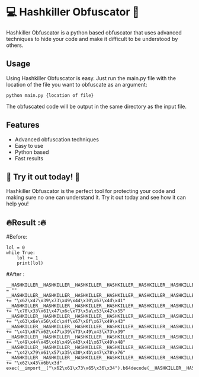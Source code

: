 # 💻 Hashkiller Obfuscator 🔏
Hashkiller Obfuscator is a python based obfuscator that uses advanced techniques to hide your code and make it difficult to be understood by others. 

## Usage
Using Hashkiller Obfuscator is easy. Just run the main.py file with the location of the file you want to obfuscate as an argument:

```python main.py {location of file}```


The obfuscated code will be output in the same directory as the input file.

## Features
- Advanced obfuscation techniques
- Easy to use
- Python based
- Fast results

## 🤩 Try it out today! 🤩
Hashkiller Obfuscator is the perfect tool for protecting your code and making sure no one can understand it. Try it out today and see how it can help you!

## 🔥Result :🔥

#Before:

```
lol = 0
while True:
    lol += 1
    print(lol)
```

#After : 

```
__HASHKILLER__HASHKILLER__HASHKILLER__HASHKILLER__HASHKILLER__HASHKILLER__HASHKILLER__HASHKILLER__HASHKILLER__HASHKILLER__HASHKILLER__HASHKILLER__HASHKILLER__HASHKILLER__HASHKILLER__HASHKILLER__HASHKILLER__HASHKILLER__HASHKILLER__HASHKILLER__HASHKILLER__HASHKILLER__HASHKILLER__HASHKILLER__HASHKILLER__HASHKILLER__HASHKILLER__HASHKILLER__HASHKILLER__HASHKILLER__HASHKILLER__HASHKILLER__HASHKILLER__HASHKILLER__HASHKILLER__HASHKILLER__HASHKILLER__HASHKILLER__HASHKILLER__HASHKILLER__HASHKILLER__HASHKILLER__HASHKILLER__HASHKILLER__HASHKILLER__HASHKILLER__HASHKILLER__HASHKILLER__HASHKILLER__HASHKILLER__HASHKILLER__HASHKILLER__HASHKILLER__HASHKILLER__HASHKILLER__HASHKILLER__HASHKILLER__HASHKILLER__HASHKILLER__HASHKILLER__HASHKILLER__HASHKILLER__HASHKILLER__HASHKILLER__HASHKILLER__HASHKILLER__HASHKILLER__HASHKILLER__HASHKILLER__HASHKILLER__HASHKILLER__HASHKILLER__HASHKILLER__HASHKILLER__HASHKILLER__HASHKILLER__HASHKILLER__HASHKILLER__HASHKILLER__HASHKILLER__HASHKILLER__HASHKILLER__HASHKILLER__HASHKILLER__HASHKILLER__HASHKILLER__HASHKILLER__HASHKILLER__HASHKILLER__HASHKILLER__HASHKILLER__HASHKILLER__HASHKILLER__HASHKILLER__HASHKILLER__HASHKILLER__HASHKILLER__HASHKILLER__HASHKILLER__HASHKILLER = ""
__HASHKILLER__HASHKILLER__HASHKILLER__HASHKILLER__HASHKILLER__HASHKILLER__HASHKILLER__HASHKILLER__HASHKILLER__HASHKILLER__HASHKILLER__HASHKILLER__HASHKILLER__HASHKILLER__HASHKILLER__HASHKILLER__HASHKILLER__HASHKILLER__HASHKILLER__HASHKILLER__HASHKILLER__HASHKILLER__HASHKILLER__HASHKILLER__HASHKILLER__HASHKILLER__HASHKILLER__HASHKILLER__HASHKILLER__HASHKILLER__HASHKILLER__HASHKILLER__HASHKILLER__HASHKILLER__HASHKILLER__HASHKILLER__HASHKILLER__HASHKILLER__HASHKILLER__HASHKILLER__HASHKILLER__HASHKILLER__HASHKILLER__HASHKILLER__HASHKILLER__HASHKILLER__HASHKILLER__HASHKILLER__HASHKILLER__HASHKILLER__HASHKILLER__HASHKILLER__HASHKILLER__HASHKILLER__HASHKILLER__HASHKILLER__HASHKILLER__HASHKILLER__HASHKILLER__HASHKILLER__HASHKILLER__HASHKILLER__HASHKILLER__HASHKILLER__HASHKILLER__HASHKILLER__HASHKILLER__HASHKILLER__HASHKILLER__HASHKILLER__HASHKILLER__HASHKILLER__HASHKILLER__HASHKILLER__HASHKILLER__HASHKILLER__HASHKILLER__HASHKILLER__HASHKILLER__HASHKILLER__HASHKILLER__HASHKILLER__HASHKILLER__HASHKILLER__HASHKILLER__HASHKILLER__HASHKILLER__HASHKILLER__HASHKILLER__HASHKILLER__HASHKILLER__HASHKILLER__HASHKILLER__HASHKILLER__HASHKILLER__HASHKILLER__HASHKILLER__HASHKILLER__HASHKILLER__HASHKILLER += "\x62\x47\x39\x73\x49\x44\x30\x67\x4d\x41"
__HASHKILLER__HASHKILLER__HASHKILLER__HASHKILLER__HASHKILLER__HASHKILLER__HASHKILLER__HASHKILLER__HASHKILLER__HASHKILLER__HASHKILLER__HASHKILLER__HASHKILLER__HASHKILLER__HASHKILLER__HASHKILLER__HASHKILLER__HASHKILLER__HASHKILLER__HASHKILLER__HASHKILLER__HASHKILLER__HASHKILLER__HASHKILLER__HASHKILLER__HASHKILLER__HASHKILLER__HASHKILLER__HASHKILLER__HASHKILLER__HASHKILLER__HASHKILLER__HASHKILLER__HASHKILLER__HASHKILLER__HASHKILLER__HASHKILLER__HASHKILLER__HASHKILLER__HASHKILLER__HASHKILLER__HASHKILLER__HASHKILLER__HASHKILLER__HASHKILLER__HASHKILLER__HASHKILLER__HASHKILLER__HASHKILLER__HASHKILLER__HASHKILLER__HASHKILLER__HASHKILLER__HASHKILLER__HASHKILLER__HASHKILLER__HASHKILLER__HASHKILLER__HASHKILLER__HASHKILLER__HASHKILLER__HASHKILLER__HASHKILLER__HASHKILLER__HASHKILLER__HASHKILLER__HASHKILLER__HASHKILLER__HASHKILLER__HASHKILLER__HASHKILLER__HASHKILLER__HASHKILLER__HASHKILLER__HASHKILLER__HASHKILLER__HASHKILLER__HASHKILLER__HASHKILLER__HASHKILLER__HASHKILLER__HASHKILLER__HASHKILLER__HASHKILLER__HASHKILLER__HASHKILLER__HASHKILLER__HASHKILLER__HASHKILLER__HASHKILLER__HASHKILLER__HASHKILLER__HASHKILLER__HASHKILLER__HASHKILLER__HASHKILLER__HASHKILLER__HASHKILLER__HASHKILLER__HASHKILLER += "\x70\x33\x61\x47\x6c\x73\x5a\x53\x42\x55"
__HASHKILLER__HASHKILLER__HASHKILLER__HASHKILLER__HASHKILLER__HASHKILLER__HASHKILLER__HASHKILLER__HASHKILLER__HASHKILLER__HASHKILLER__HASHKILLER__HASHKILLER__HASHKILLER__HASHKILLER__HASHKILLER__HASHKILLER__HASHKILLER__HASHKILLER__HASHKILLER__HASHKILLER__HASHKILLER__HASHKILLER__HASHKILLER__HASHKILLER__HASHKILLER__HASHKILLER__HASHKILLER__HASHKILLER__HASHKILLER__HASHKILLER__HASHKILLER__HASHKILLER__HASHKILLER__HASHKILLER__HASHKILLER__HASHKILLER__HASHKILLER__HASHKILLER__HASHKILLER__HASHKILLER__HASHKILLER__HASHKILLER__HASHKILLER__HASHKILLER__HASHKILLER__HASHKILLER__HASHKILLER__HASHKILLER__HASHKILLER__HASHKILLER__HASHKILLER__HASHKILLER__HASHKILLER__HASHKILLER__HASHKILLER__HASHKILLER__HASHKILLER__HASHKILLER__HASHKILLER__HASHKILLER__HASHKILLER__HASHKILLER__HASHKILLER__HASHKILLER__HASHKILLER__HASHKILLER__HASHKILLER__HASHKILLER__HASHKILLER__HASHKILLER__HASHKILLER__HASHKILLER__HASHKILLER__HASHKILLER__HASHKILLER__HASHKILLER__HASHKILLER__HASHKILLER__HASHKILLER__HASHKILLER__HASHKILLER__HASHKILLER__HASHKILLER__HASHKILLER__HASHKILLER__HASHKILLER__HASHKILLER__HASHKILLER__HASHKILLER__HASHKILLER__HASHKILLER__HASHKILLER__HASHKILLER__HASHKILLER__HASHKILLER__HASHKILLER__HASHKILLER__HASHKILLER__HASHKILLER += "\x63\x6e\x56\x6c\x4f\x67\x6f\x67\x49\x43"
__HASHKILLER__HASHKILLER__HASHKILLER__HASHKILLER__HASHKILLER__HASHKILLER__HASHKILLER__HASHKILLER__HASHKILLER__HASHKILLER__HASHKILLER__HASHKILLER__HASHKILLER__HASHKILLER__HASHKILLER__HASHKILLER__HASHKILLER__HASHKILLER__HASHKILLER__HASHKILLER__HASHKILLER__HASHKILLER__HASHKILLER__HASHKILLER__HASHKILLER__HASHKILLER__HASHKILLER__HASHKILLER__HASHKILLER__HASHKILLER__HASHKILLER__HASHKILLER__HASHKILLER__HASHKILLER__HASHKILLER__HASHKILLER__HASHKILLER__HASHKILLER__HASHKILLER__HASHKILLER__HASHKILLER__HASHKILLER__HASHKILLER__HASHKILLER__HASHKILLER__HASHKILLER__HASHKILLER__HASHKILLER__HASHKILLER__HASHKILLER__HASHKILLER__HASHKILLER__HASHKILLER__HASHKILLER__HASHKILLER__HASHKILLER__HASHKILLER__HASHKILLER__HASHKILLER__HASHKILLER__HASHKILLER__HASHKILLER__HASHKILLER__HASHKILLER__HASHKILLER__HASHKILLER__HASHKILLER__HASHKILLER__HASHKILLER__HASHKILLER__HASHKILLER__HASHKILLER__HASHKILLER__HASHKILLER__HASHKILLER__HASHKILLER__HASHKILLER__HASHKILLER__HASHKILLER__HASHKILLER__HASHKILLER__HASHKILLER__HASHKILLER__HASHKILLER__HASHKILLER__HASHKILLER__HASHKILLER__HASHKILLER__HASHKILLER__HASHKILLER__HASHKILLER__HASHKILLER__HASHKILLER__HASHKILLER__HASHKILLER__HASHKILLER__HASHKILLER__HASHKILLER__HASHKILLER__HASHKILLER += "\x41\x67\x62\x47\x39\x73\x49\x43\x73\x39"
__HASHKILLER__HASHKILLER__HASHKILLER__HASHKILLER__HASHKILLER__HASHKILLER__HASHKILLER__HASHKILLER__HASHKILLER__HASHKILLER__HASHKILLER__HASHKILLER__HASHKILLER__HASHKILLER__HASHKILLER__HASHKILLER__HASHKILLER__HASHKILLER__HASHKILLER__HASHKILLER__HASHKILLER__HASHKILLER__HASHKILLER__HASHKILLER__HASHKILLER__HASHKILLER__HASHKILLER__HASHKILLER__HASHKILLER__HASHKILLER__HASHKILLER__HASHKILLER__HASHKILLER__HASHKILLER__HASHKILLER__HASHKILLER__HASHKILLER__HASHKILLER__HASHKILLER__HASHKILLER__HASHKILLER__HASHKILLER__HASHKILLER__HASHKILLER__HASHKILLER__HASHKILLER__HASHKILLER__HASHKILLER__HASHKILLER__HASHKILLER__HASHKILLER__HASHKILLER__HASHKILLER__HASHKILLER__HASHKILLER__HASHKILLER__HASHKILLER__HASHKILLER__HASHKILLER__HASHKILLER__HASHKILLER__HASHKILLER__HASHKILLER__HASHKILLER__HASHKILLER__HASHKILLER__HASHKILLER__HASHKILLER__HASHKILLER__HASHKILLER__HASHKILLER__HASHKILLER__HASHKILLER__HASHKILLER__HASHKILLER__HASHKILLER__HASHKILLER__HASHKILLER__HASHKILLER__HASHKILLER__HASHKILLER__HASHKILLER__HASHKILLER__HASHKILLER__HASHKILLER__HASHKILLER__HASHKILLER__HASHKILLER__HASHKILLER__HASHKILLER__HASHKILLER__HASHKILLER__HASHKILLER__HASHKILLER__HASHKILLER__HASHKILLER__HASHKILLER__HASHKILLER__HASHKILLER__HASHKILLER += "\x49\x44\x45\x4b\x49\x43\x41\x67\x49\x48"
__HASHKILLER__HASHKILLER__HASHKILLER__HASHKILLER__HASHKILLER__HASHKILLER__HASHKILLER__HASHKILLER__HASHKILLER__HASHKILLER__HASHKILLER__HASHKILLER__HASHKILLER__HASHKILLER__HASHKILLER__HASHKILLER__HASHKILLER__HASHKILLER__HASHKILLER__HASHKILLER__HASHKILLER__HASHKILLER__HASHKILLER__HASHKILLER__HASHKILLER__HASHKILLER__HASHKILLER__HASHKILLER__HASHKILLER__HASHKILLER__HASHKILLER__HASHKILLER__HASHKILLER__HASHKILLER__HASHKILLER__HASHKILLER__HASHKILLER__HASHKILLER__HASHKILLER__HASHKILLER__HASHKILLER__HASHKILLER__HASHKILLER__HASHKILLER__HASHKILLER__HASHKILLER__HASHKILLER__HASHKILLER__HASHKILLER__HASHKILLER__HASHKILLER__HASHKILLER__HASHKILLER__HASHKILLER__HASHKILLER__HASHKILLER__HASHKILLER__HASHKILLER__HASHKILLER__HASHKILLER__HASHKILLER__HASHKILLER__HASHKILLER__HASHKILLER__HASHKILLER__HASHKILLER__HASHKILLER__HASHKILLER__HASHKILLER__HASHKILLER__HASHKILLER__HASHKILLER__HASHKILLER__HASHKILLER__HASHKILLER__HASHKILLER__HASHKILLER__HASHKILLER__HASHKILLER__HASHKILLER__HASHKILLER__HASHKILLER__HASHKILLER__HASHKILLER__HASHKILLER__HASHKILLER__HASHKILLER__HASHKILLER__HASHKILLER__HASHKILLER__HASHKILLER__HASHKILLER__HASHKILLER__HASHKILLER__HASHKILLER__HASHKILLER__HASHKILLER__HASHKILLER__HASHKILLER__HASHKILLER += "\x42\x79\x61\x57\x35\x30\x4b\x47\x78\x76"
__HASHKILLER__HASHKILLER__HASHKILLER__HASHKILLER__HASHKILLER__HASHKILLER__HASHKILLER__HASHKILLER__HASHKILLER__HASHKILLER__HASHKILLER__HASHKILLER__HASHKILLER__HASHKILLER__HASHKILLER__HASHKILLER__HASHKILLER__HASHKILLER__HASHKILLER__HASHKILLER__HASHKILLER__HASHKILLER__HASHKILLER__HASHKILLER__HASHKILLER__HASHKILLER__HASHKILLER__HASHKILLER__HASHKILLER__HASHKILLER__HASHKILLER__HASHKILLER__HASHKILLER__HASHKILLER__HASHKILLER__HASHKILLER__HASHKILLER__HASHKILLER__HASHKILLER__HASHKILLER__HASHKILLER__HASHKILLER__HASHKILLER__HASHKILLER__HASHKILLER__HASHKILLER__HASHKILLER__HASHKILLER__HASHKILLER__HASHKILLER__HASHKILLER__HASHKILLER__HASHKILLER__HASHKILLER__HASHKILLER__HASHKILLER__HASHKILLER__HASHKILLER__HASHKILLER__HASHKILLER__HASHKILLER__HASHKILLER__HASHKILLER__HASHKILLER__HASHKILLER__HASHKILLER__HASHKILLER__HASHKILLER__HASHKILLER__HASHKILLER__HASHKILLER__HASHKILLER__HASHKILLER__HASHKILLER__HASHKILLER__HASHKILLER__HASHKILLER__HASHKILLER__HASHKILLER__HASHKILLER__HASHKILLER__HASHKILLER__HASHKILLER__HASHKILLER__HASHKILLER__HASHKILLER__HASHKILLER__HASHKILLER__HASHKILLER__HASHKILLER__HASHKILLER__HASHKILLER__HASHKILLER__HASHKILLER__HASHKILLER__HASHKILLER__HASHKILLER__HASHKILLER__HASHKILLER__HASHKILLER += "\x62\x43\x6b\x3d"
exec(__import__("\x62\x61\x73\x65\x36\x34").b64decode(__HASHKILLER__HASHKILLER__HASHKILLER__HASHKILLER__HASHKILLER__HASHKILLER__HASHKILLER__HASHKILLER__HASHKILLER__HASHKILLER__HASHKILLER__HASHKILLER__HASHKILLER__HASHKILLER__HASHKILLER__HASHKILLER__HASHKILLER__HASHKILLER__HASHKILLER__HASHKILLER__HASHKILLER__HASHKILLER__HASHKILLER__HASHKILLER__HASHKILLER__HASHKILLER__HASHKILLER__HASHKILLER__HASHKILLER__HASHKILLER__HASHKILLER__HASHKILLER__HASHKILLER__HASHKILLER__HASHKILLER__HASHKILLER__HASHKILLER__HASHKILLER__HASHKILLER__HASHKILLER__HASHKILLER__HASHKILLER__HASHKILLER__HASHKILLER__HASHKILLER__HASHKILLER__HASHKILLER__HASHKILLER__HASHKILLER__HASHKILLER__HASHKILLER__HASHKILLER__HASHKILLER__HASHKILLER__HASHKILLER__HASHKILLER__HASHKILLER__HASHKILLER__HASHKILLER__HASHKILLER__HASHKILLER__HASHKILLER__HASHKILLER__HASHKILLER__HASHKILLER__HASHKILLER__HASHKILLER__HASHKILLER__HASHKILLER__HASHKILLER__HASHKILLER__HASHKILLER__HASHKILLER__HASHKILLER__HASHKILLER__HASHKILLER__HASHKILLER__HASHKILLER__HASHKILLER__HASHKILLER__HASHKILLER__HASHKILLER__HASHKILLER__HASHKILLER__HASHKILLER__HASHKILLER__HASHKILLER__HASHKILLER__HASHKILLER__HASHKILLER__HASHKILLER__HASHKILLER__HASHKILLER__HASHKILLER__HASHKILLER__HASHKILLER__HASHKILLER__HASHKILLER__HASHKILLER__HASHKILLER.encode("\x75\x74\x66\x2d\x38")).decode("\x75\x74\x66\x2d\x38"))
```
